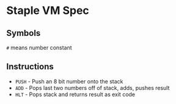 # Staple VM Spec

## Symbols

`#` means number constant

## Instructions

* `PUSH` 	- Push an 8 bit number onto the stack
* `ADD` 	- Pops last two numbers off of stack, adds, pushes result
* `HLT`	- Pops stack and returns result as exit code